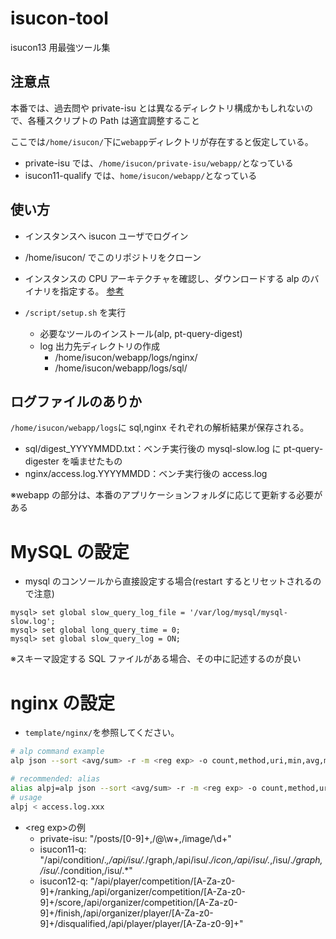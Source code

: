 # isucon-tool

isucon13 用最強ツール集

## 注意点

本番では、過去問や private-isu とは異なるディレクトリ構成かもしれないので、各種スクリプトの Path は適宜調整すること

ここでは`/home/isucon/`下に`webapp`ディレクトリが存在すると仮定している。

- private-isu では、`/home/isucon/private-isu/webapp/`となっている
- isucon11-qualify では、`home/isucon/webapp/`となっている

## 使い方

- インスタンスへ isucon ユーザでログイン

- /home/isucon/ でこのリポジトリをクローン

- インスタンスの CPU アーキテクチャを確認し、ダウンロードする alp のバイナリを指定する。
  [参考](https://github.com/toshikingggg/isucon-tool/pull/2#discussion_r923375994)

- `/script/setup.sh` を実行

  - 必要なツールのインストール(alp, pt-query-digest)
  - log 出力先ディレクトリの作成
    - /home/isucon/webapp/logs/nginx/
    - /home/isucon/webapp/logs/sql/

## ログファイルのありか

`/home/isucon/webapp/logs`に sql,nginx それぞれの解析結果が保存される。

- sql/digest_YYYYMMDD.txt：ベンチ実行後の mysql-slow.log に pt-query-digester を噛ませたもの
- nginx/access.log.YYYYMMDD：ベンチ実行後の access.log

※webapp の部分は、本番のアプリケーションフォルダに応じて更新する必要がある

# MySQL の設定

- mysql のコンソールから直接設定する場合(restart するとリセットされるので注意)

```
mysql> set global slow_query_log_file = '/var/log/mysql/mysql-slow.log';
mysql> set global long_query_time = 0;
mysql> set global slow_query_log = ON;
```

※スキーマ設定する SQL ファイルがある場合、その中に記述するのが良い

# nginx の設定

- `template/nginx/`を参照してください。

```bash
# alp command example
alp json --sort <avg/sum> -r -m <reg exp> -o count,method,uri,min,avg,max,sum < /home/isucon/webapp/logs/nginx/<access.log.YYYYMMDD>

# recommended: alias
alias alpj=alp json --sort <avg/sum> -r -m <reg exp> -o count,method,uri,min,avg,max,sum
# usage
alpj < access.log.xxx
```

- \<reg exp\>の例
  - private-isu: "/posts/[0-9]+,/@\w+,/image/\d+"
  - isucon11-q: "/api/condition/._,/api/isu/._/graph,/api/isu/._/icon,/api/isu/._,/isu/._/graph,/isu/._/condition,/isu/.\*"
  - isucon12-q: "/api/player/competition/[A-Za-z0-9]+/ranking,/api/organizer/competition/[A-Za-z0-9]+/score,/api/organizer/competition/[A-Za-z0-9]+/finish,/api/organizer/player/[A-Za-z0-9]+/disqualified,/api/player/player/[A-Za-z0-9]+"

